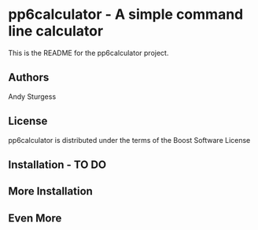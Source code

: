 pp6calculator - A simple command line calculator
=================================================

This is the README for the pp6calculator project.

Authors
--------
Andy Sturgess

License
--------
pp6calculator is distributed under the terms of the Boost Software License

Installation - TO DO
-------------

More Installation
-----------------

Even More
----------